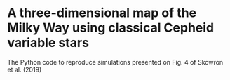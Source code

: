 # A three-dimensional map of the Milky Way using classical Cepheid variable stars

The Python code to reproduce simulations presented on Fig. 4 of Skowron et al. (2019)
